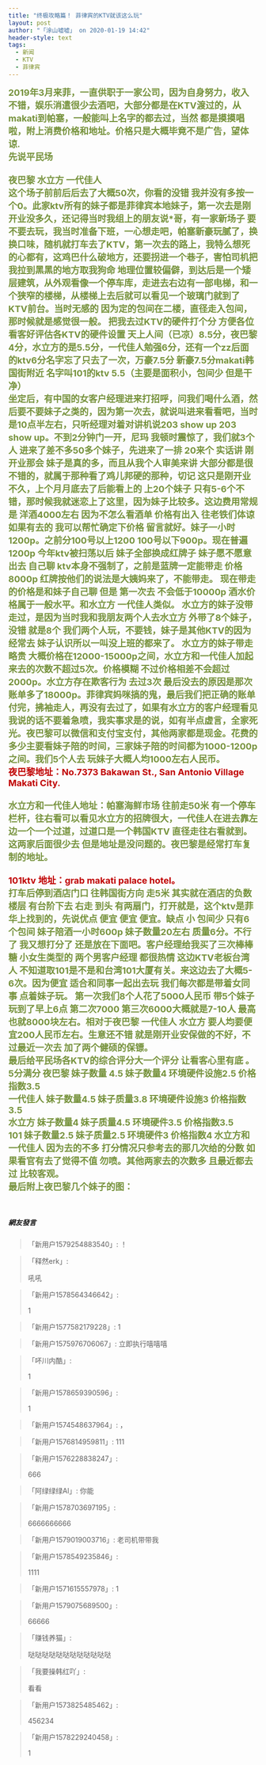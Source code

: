 ```yaml
---
title: "终极攻略篇！ 菲律宾的KTV就该这么玩"
layout: post
author: "「涂山嘘嘘」 on 2020-01-19 14:42"
header-style: text
tags:
  - 新闻
  - KTV
  - 菲律宾
---
```


<span style="color: rgb(118, 146, 60);"><strong><span style="font-size: 18px;">2019年3月来菲，一直供职于一家公司，因为自身努力，收入不错，娱乐消遣很少去酒吧，大部分都是在KTV渡过的，从makati到帕塞，一般能叫上名字的都去过，当然 都是摸摸唱啦，附上消费价格和地址。价格只是大概毕竟不是广告，望体谅.</span></strong></span>
<span style="color: rgb(118, 146, 60);"><strong><span style="color: rgb(118, 146, 60); font-size: 18px;"><br></span></strong></span>
<span style="color: rgb(118, 146, 60);"><strong><span style="color: rgb(118, 146, 60); font-size: 18px;">先说平民场</span></strong></span>
<span style="color: rgb(118, 146, 60);"><strong><span style="color: rgb(118, 146, 60); font-size: 18px;"><br></span></strong></span>
<span style="color: rgb(118, 146, 60);"><strong><span style="color: rgb(118, 146, 60); font-size: 18px;"><br></span></strong></span>
<span style="color: rgb(118, 146, 60);"><strong><span style="color: rgb(118, 146, 60); font-size: 18px;">夜巴黎 水立方 一代佳人</span></strong></span>
<span style="color: rgb(118, 146, 60);"><strong><span style="color: rgb(118, 146, 60); font-size: 18px;"><br></span></strong></span>
<span style="color: rgb(118, 146, 60);"><strong><span style="color: rgb(118, 146, 60); font-size: 18px;">这个场子前前后后去了大概50次，你看的没错 我并没有多按一个0。此家ktv所有的妹子都是菲律宾本地妹子，第一次去是刚开业没多久，还记得当时我组上的朋友说*哥，有一家新场子 要不要去玩，我当时准备下班，一心想走吧，帕塞新豪玩腻了，换换口味，随机就打车去了KTV，第一次去的路上，我特么想死的心都有，这鸡巴什么破地方，还要拐进一个巷子，害怕司机把我拉到黑黑的地方取我狗命 地理位置较偏僻，到达后是一个矮层建筑，从外观看像一个停车库，走进去右边有一部电梯，和一个狭窄的楼梯，从楼梯上去后就可以看见一个玻璃门就到了KTV前台。当时无感的 因为定的包间在二楼，直径走入包间，那时候就是感觉很一般。</span></strong></span>
<span style="color: rgb(118, 146, 60);"><strong><span style="color: rgb(118, 146, 60); font-size: 18px;">把我去过KTV的硬件打个分 方便各位看客好评估各KTV的硬件设置 天上人间（已凉）8.5分，夜巴黎4分，水立方的是5.5分，一代佳人勉强6分，还有一个zz后面的ktv6分名字忘了只去了一次，万豪7.5分 新豪7.5分makati韩国街附近 名字叫101的ktv 5.5（主要是面积小，包间少 但是干净）</span></strong></span>
<span style="color: rgb(118, 146, 60);"><strong><span style="color: rgb(118, 146, 60); font-size: 18px;"><br></span></strong></span>
<span style="color: rgb(118, 146, 60);"><strong><span style="color: rgb(118, 146, 60); font-size: 18px;">坐定后，有中国的女客户经理进来打招呼，问我们喝什么酒，然后要不要妹子之类的，因为第一次去，就说叫进来看看吧，当时是10点半左右，只听经理对着对讲机说203 show up 203 show up。不到2分钟门一开，尼玛 我顿时震惊了，我们就3个人 进来了差不多50多个妹子，先进来了一排 20来个 实话讲 刚开业那会 妹子是真的多，而且从我个人审美来讲 大部分都是很不错的，就属于那种看了鸡儿邦硬的那种，切记 这只是刚开业不久，上个月月底去了后能看上的 上20个妹子 只有5-6个不错，那时候我就迷恋上了这里，因为妹子比较多。这边费用常规是 洋酒4000左右 因为不怎么看酒单 价格有出入 往老铁们体谅 如果有去的 我可以帮忙确定下价格 留言就好。妹子一小时1200p。之前分100号以上1200 100号以下900p。现在普遍1200p 今年ktv被扫荡以后 妹子全部换成红牌子 妹子愿不愿意出去 自己聊 ktv本身不强制了，之前是蓝牌一定能带走 价格8000p 红牌按他们的说法是大姨妈来了，不能带走。 现在带走的价格是和妹子自己聊 但是 第一次去 不会低于10000p 酒水价格属于一般水平。和水立方 一代佳人类似。 水立方的妹子没带走过，是因为当时我和我朋友两个人去水立方 外带了8个妹子，没错 就是8个 我们两个人玩，不要钱，妹子是其他KTV的因为经常去 妹子认识所以一叫没上班的都来了。 水立方的妹子带走略贵 大概价格在12000-15000p之间，水立方和一代佳人加起来去的次数不超过5次。价格模糊 不过价格相差不会超过2000p。水立方存在欺客行为 去过3次 最后没去的原因是那次账单多了18000p。菲律宾妈咪搞的鬼，最后我们把正确的账单付完，拂袖走人，再没有去过了，如果有水立方的客户经理看见我说的话不要着急喷，我实事求是的说，如有半点虚言，全家死光。夜巴黎可以微信和支付宝支付，其他两家都是现金。花费的多少主要看妹子陪的时间，三家妹子陪的时间都为1000-1200p之间。我们5个人去 玩妹子大概人均1000左右人民币。</span></strong></span>
<span style="color: rgb(118, 146, 60);"><strong><span style="color: rgb(118, 146, 60); font-size: 18px;"><br></span></strong></span>
<span style="color: rgb(192, 0, 0);"><strong><span style="font-size: 18px;">夜巴黎地址：No.7373 Bakawan St., San Antonio Village Makati City.</span></strong></span>
<span style="color: rgb(118, 146, 60);"><strong><span style="color: rgb(118, 146, 60); font-size: 18px;"><br></span></strong></span>
<span style="color: rgb(118, 146, 60);"><strong><span style="color: rgb(118, 146, 60); font-size: 18px;"><br></span></strong></span>
<span style="color: rgb(118, 146, 60);"><strong><span style="color: rgb(118, 146, 60); font-size: 18px;">水立方和一代佳人地址：帕塞海鲜市场 往前走50米 有一个停车栏杆，往右看可以看见水立方的招牌很大，一代佳人在进去靠左边一个一个过道，过道口是一个韩国KTV 直径走往右看就到。这两家后面很少去 但是地址是没问题的。夜巴黎是经常打车复制的地址。</span></strong></span>
<span style="color: rgb(118, 146, 60);"><strong><span style="color: rgb(118, 146, 60); font-size: 18px;"><br></span></strong></span>
<span style="color: rgb(118, 146, 60);"><strong><span style="color: rgb(118, 146, 60); font-size: 18px;"><br></span></strong></span>
<span style="color: rgb(192, 0, 0);"><strong><span style="font-size: 18px;">101ktv 地址：grab makati palace hotel。</span></strong></span>
<span style="color: rgb(118, 146, 60);"><strong><span style="color: rgb(118, 146, 60); font-size: 18px;"><br></span></strong></span>
<span style="color: rgb(118, 146, 60);"><strong><span style="color: rgb(118, 146, 60); font-size: 18px;">打车后停到酒店门口 往韩国街方向 走5米 其实就在酒店的负数楼层 有台阶下去 右走 到头 有两扇门，打开就是，这个ktv是菲华上找到的，先说优点 便宜 便宜 便宜。缺点 小 包间少 只有6个包间 妹子陪酒一小时600p 妹子数量20左右 质量6分。不行了 我又想打分了 还是放在下面吧。客户经理给我买了三次棒棒糖 小女生类型的 两个男客户经理 都很热情 这边KTV老板台湾人 不知道取101是不是和台湾101大厦有关。来这边去了大概5-6次。因为便宜 适合和同事一起出去玩 我们每次都是带着女同事 点着妹子玩。 第一次我们8个人花了5000人民币 带5个妹子玩到了早上6点 第二次7000 第三次6000大概就是7-10人 最高也就8000块左右。相对于夜巴黎 一代佳人 水立方 要人均要便宜200人民币左右。生意还不错 就是刚开业安保做的不好，不过最近一次去 加了两个健硕的保镖。</span></strong></span>
<span style="color: rgb(118, 146, 60);"><strong><span style="color: rgb(118, 146, 60); font-size: 18px;"><br></span></strong></span>
<span style="color: rgb(118, 146, 60);"><strong><span style="color: rgb(118, 146, 60); font-size: 18px;">最后给平民场各KTV的综合评分大一个评分 让看客心里有底 。5分满分</span></strong></span>
<span style="color: rgb(118, 146, 60);"><strong><span style="color: rgb(118, 146, 60); font-size: 18px;">夜巴黎</span></strong></span>
<span style="color: rgb(118, 146, 60);"><strong><span style="color: rgb(118, 146, 60); font-size: 18px;">妹子数量 4.5</span></strong></span>
<span style="color: rgb(118, 146, 60);"><strong><span style="color: rgb(118, 146, 60); font-size: 18px;">妹子数量4</span></strong></span>
<span style="color: rgb(118, 146, 60);"><strong><span style="color: rgb(118, 146, 60); font-size: 18px;">环境硬件设施2.5</span></strong></span>
<span style="color: rgb(118, 146, 60);"><strong><span style="color: rgb(118, 146, 60); font-size: 18px;">价格指数3.5</span></strong></span>
<span style="color: rgb(118, 146, 60);"><strong><span style="color: rgb(118, 146, 60); font-size: 18px;"><br></span></strong></span>
<span style="color: rgb(118, 146, 60);"><strong><span style="color: rgb(118, 146, 60); font-size: 18px;">一代佳人</span></strong></span>
<span style="color: rgb(118, 146, 60);"><strong><span style="color: rgb(118, 146, 60); font-size: 18px;">妹子数量4.5</span></strong></span>
<span style="color: rgb(118, 146, 60);"><strong><span style="color: rgb(118, 146, 60); font-size: 18px;">妹子质量3.8</span></strong></span>
<span style="color: rgb(118, 146, 60);"><strong><span style="color: rgb(118, 146, 60); font-size: 18px;">环境硬件设施3</span></strong></span>
<span style="color: rgb(118, 146, 60);"><strong><span style="color: rgb(118, 146, 60); font-size: 18px;">价格指数3.5</span></strong></span>
<span style="color: rgb(118, 146, 60);"><strong><span style="color: rgb(118, 146, 60); font-size: 18px;"><br></span></strong></span>
<span style="color: rgb(118, 146, 60);"><strong><span style="color: rgb(118, 146, 60); font-size: 18px;">水立方</span></strong></span>
<span style="color: rgb(118, 146, 60);"><strong><span style="color: rgb(118, 146, 60); font-size: 18px;">妹子数量4</span></strong></span>
<span style="color: rgb(118, 146, 60);"><strong><span style="color: rgb(118, 146, 60); font-size: 18px;">妹子质量4.5</span></strong></span>
<span style="color: rgb(118, 146, 60);"><strong><span style="color: rgb(118, 146, 60); font-size: 18px;">环境硬件3.5</span></strong></span>
<span style="color: rgb(118, 146, 60);"><strong><span style="color: rgb(118, 146, 60); font-size: 18px;">价格指数3.5</span></strong></span>
<span style="color: rgb(118, 146, 60);"><strong><span style="color: rgb(118, 146, 60); font-size: 18px;"><br></span></strong></span>
<span style="color: rgb(118, 146, 60);"><strong><span style="color: rgb(118, 146, 60); font-size: 18px;">101</span></strong></span>
<span style="color: rgb(118, 146, 60);"><strong><span style="color: rgb(118, 146, 60); font-size: 18px;">妹子数量2.5</span></strong></span>
<span style="color: rgb(118, 146, 60);"><strong><span style="color: rgb(118, 146, 60); font-size: 18px;">妹子质量2.5</span></strong></span>
<span style="color: rgb(118, 146, 60);"><strong><span style="color: rgb(118, 146, 60); font-size: 18px;">环境硬件3</span></strong></span>
<span style="color: rgb(118, 146, 60);"><strong><span style="color: rgb(118, 146, 60); font-size: 18px;">价格指数4</span></strong></span>
<span style="color: rgb(118, 146, 60);"><strong><span style="color: rgb(118, 146, 60); font-size: 18px;">水立方和一代佳人 因为去的不多 打分情况只参考去的那几次给的分数 如果看官有去了觉得不值 勿喷。其他两家去的次数多 且最近都去过 比较客观。</span></strong></span>
<span style="color: rgb(118, 146, 60);"><strong><span style="color: rgb(118, 146, 60); font-size: 18px;"><br></span></strong></span>
<span style="color: rgb(118, 146, 60);"><strong><span style="color: rgb(118, 146, 60); font-size: 18px;">最后附上夜巴黎几个妹子的图：</span></strong></span>

<br>

##### 網友發言 
> 「新用户1579254883540」:
> ！

> 「释然erk」:
> <p>吼吼</p>

> 「新用户1578564346642」:
> <p>1</p>

> 「新用户1577582179228」:
> 1

> 「新用户1575976706067」:
> 立即执行嘻嘻嘻

> 「吥川内酷」:
> <p>1</p>

> 「新用户1578659390596」:
> <p>1</p>

> 「新用户1574548637964」:
> ，

> 「新用户1576814959811」:
> 111

> 「新用户1576228838247」:
> <p>666</p>

> 「阿绿绿绿Al」:
> 你能

> 「新用户1578703697195」:
> <p>6666666666</p>

> 「新用户1579019003716」:
> 老司机带带我

> 「新用户1578549235846」:
> <p>1111</p>

> 「新用户1571615557978」:
> 1

> 「新用户1579075689500」:
> <p>66666</p>

> 「赚钱养猫」:
> <p>哒哒哒哒哒哒哒哒哒哒哒哒</p>

> 「我要操韩红吖」:
> <p>看看</p>

> 「新用户1573825485462」:
> <p>456234</p>

> 「新用户1578229240458」:
> <p>1</p>


